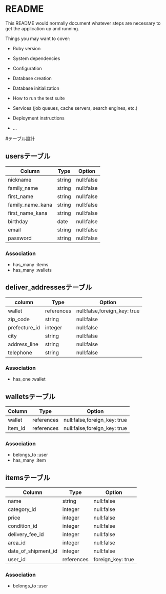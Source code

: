 # README

This README would normally document whatever steps are necessary to get the
application up and running.

Things you may want to cover:

* Ruby version

* System dependencies

* Configuration

* Database creation

* Database initialization

* How to run the test suite

* Services (job queues, cache servers, search engines, etc.)

* Deployment instructions

* ...



#テーブル設計

## usersテーブル

|   Column   |   Type   |  Option     |
|  --------  | -------- |  ---------  |
|   nickname |  string  |  null:false |
| family_name|  string  |  null:false |
| first_name |  string  |  null:false |
| family_name_kana| string| null:false|
| first_name_kana | string| null:false|
|  birthday  |  date    | null:false  |
|   email    |  string  |  null:false |
|   password |  string  |  null:false |

### Association

- has_many :items
- has_many :wallets


## deliver_addressesテーブル

|   column   |   Type   |   Option   |
|  --------  |  ------  |  --------  |
|  wallet    |references| null:false,foreign_key: true |
|  zip_code  |  string  | null:false |
|prefecture_id|  integer  | null:false |
|    city    |  string  | null:false |
|address_line|  string  | null:false |
|  telephone |  string  | null:false |

### Association

- has_one :wallet

## walletsテーブル

|    Column     |   Type   |   Option   |
|  -----------  | -------- |  --------  |
|     wallet    |references| null:false,foreign_key: true |
|     item_id   |references| null:false,foreign_key: true |

### Association
- belongs_to :user
- has_many :item

## itemsテーブル

|    Column     |   Type   |     Option   |
|   ---------   |  ------  |  ----------  |
|      name     |  string  |  null:false  |
|   category_id |  integer |  null:false  |
|     price     |  integer |  null:false  |
|  condition_id |  integer |  null:false  |
| delivery_fee_id |  integer |  null:false  |
|    area_id    |  integer |  null:false  |
|date_of_shipment_id| integer |  null:false  |
|   user_id     |references|  foreign_key: true|

### Association

- belongs_to :user